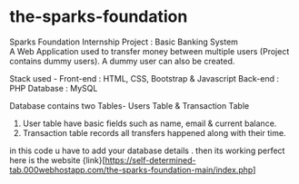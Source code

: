 # the-sparks-foundation
Sparks Foundation Internship Project : Basic Banking System  
A Web Application used to transfer money between multiple users (Project contains  dummy users). A dummy user can also be created.  

Stack used - 
Front-end : HTML, CSS, Bootstrap & Javascript 
Back-end : PHP 
Database : MySQL   

Database contains two Tables- Users Table & Transaction Table 
1. User table have basic fields such as name, email & current balance. 
2. Transaction table records all transfers happened along with their time.  


in this code u have to add your database details . then its working perfect
here is the website {link}[https://self-determined-tab.000webhostapp.com/the-sparks-foundation-main/index.php]

